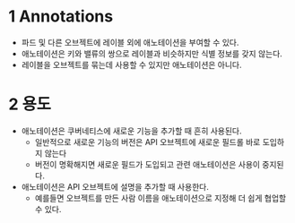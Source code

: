# 1 Annotations
- 파드 및 다른 오브젝트에 레이블 외에 애노테이션을 부여할 수 있다.
- 애노테이션은 키와 밸류의 쌍으로 레이블과 비슷하지만 식별 정보를 갖지 않는다.
- 레이블을 오브젝트를 묶는데 사용할 수 있지만 애노테이션은 아니다.


# 2 용도
- 애노테이션은 쿠버네티스에 새로운 기능을 추가할 때 흔히 사용된다.
  - 일반적으로 새로운 기능의 버전은 API 오브젝트에 새로운 필드롤 바로 도입하지 않는다
  - 버전이 명확해지면 새로운 필드가 도입되고 관련 애노테이션은 사용이 중지된다.
- 애노테이션은 API 오브젝트에 설명을 추가할 때 사용한다.
  - 예를들면 오브젝트를 만든 사람 이름을 애노테이션으로 지정해 더 쉽게 협업할 수 있다. 
